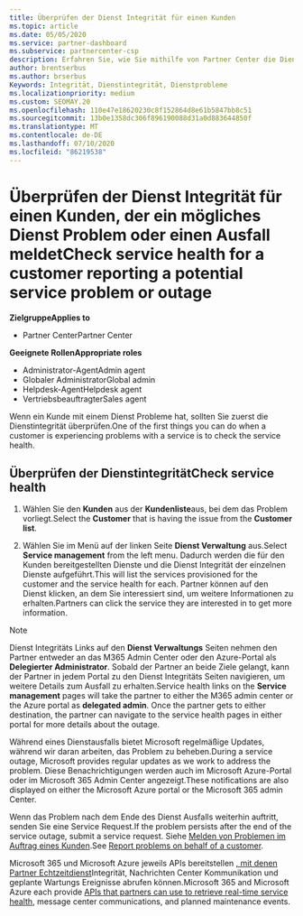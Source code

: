 ```yaml
---
title: Überprüfen der Dienst Integrität für einen Kunden
ms.topic: article
ms.date: 05/05/2020
ms.service: partner-dashboard
ms.subservice: partnercenter-csp
description: Erfahren Sie, wie Sie mithilfe von Partner Center die Dienst Integrität für einen Kunden überprüfen, wenn ein Problem mit einem Dienst auftritt.
author: brentserbus
ms.author: brserbus
Keywords: Integrität, Dienstintegrität, Dienstprobleme
ms.localizationpriority: medium
ms.custom: SEOMAY.20
ms.openlocfilehash: 110e47e18620230c8f152864d8e61b5847bb8c51
ms.sourcegitcommit: 13b0e1358dc306f896190088d31a0d883644850f
ms.translationtype: MT
ms.contentlocale: de-DE
ms.lasthandoff: 07/10/2020
ms.locfileid: "86219538"
---
```

# <a name="check-service-health-for-a-customer-reporting-a-potential-service-problem-or-outage"></a><span data-ttu-id="3cec2-104">Überprüfen der Dienst Integrität für einen Kunden, der ein mögliches Dienst Problem oder einen Ausfall meldet</span><span class="sxs-lookup"><span data-stu-id="3cec2-104">Check service health for a customer reporting a potential service problem or outage</span></span>

<span data-ttu-id="3cec2-105">**Zielgruppe**</span><span class="sxs-lookup"><span data-stu-id="3cec2-105">**Applies to**</span></span>

- <span data-ttu-id="3cec2-106">Partner Center</span><span class="sxs-lookup"><span data-stu-id="3cec2-106">Partner Center</span></span>

<span data-ttu-id="3cec2-107">**Geeignete Rollen**</span><span class="sxs-lookup"><span data-stu-id="3cec2-107">**Appropriate roles**</span></span>

- <span data-ttu-id="3cec2-108">Administrator-Agent</span><span class="sxs-lookup"><span data-stu-id="3cec2-108">Admin agent</span></span>
- <span data-ttu-id="3cec2-109">Globaler Administrator</span><span class="sxs-lookup"><span data-stu-id="3cec2-109">Global admin</span></span>
- <span data-ttu-id="3cec2-110">Helpdesk-Agent</span><span class="sxs-lookup"><span data-stu-id="3cec2-110">Helpdesk agent</span></span>
- <span data-ttu-id="3cec2-111">Vertriebsbeauftragter</span><span class="sxs-lookup"><span data-stu-id="3cec2-111">Sales agent</span></span>

<span data-ttu-id="3cec2-112">Wenn ein Kunde mit einem Dienst Probleme hat, sollten Sie zuerst die Dienstintegrität überprüfen.</span><span class="sxs-lookup"><span data-stu-id="3cec2-112">One of the first things you can do when a customer is experiencing problems with a service is to check the service health.</span></span> 

## <a name="check-service-health"></a><span data-ttu-id="3cec2-113">Überprüfen der Dienstintegrität</span><span class="sxs-lookup"><span data-stu-id="3cec2-113">Check service health</span></span>

1. <span data-ttu-id="3cec2-114">Wählen Sie den **Kunden** aus der **Kundenliste**aus, bei dem das Problem vorliegt.</span><span class="sxs-lookup"><span data-stu-id="3cec2-114">Select the **Customer** that is having the issue from the **Customer list**.</span></span>

2. <span data-ttu-id="3cec2-115">Wählen Sie im Menü auf der linken Seite **Dienst Verwaltung** aus.</span><span class="sxs-lookup"><span data-stu-id="3cec2-115">Select **Service management** from the left menu.</span></span> <span data-ttu-id="3cec2-116">Dadurch werden die für den Kunden bereitgestellten Dienste und die Dienst Integrität der einzelnen Dienste aufgeführt.</span><span class="sxs-lookup"><span data-stu-id="3cec2-116">This will list the services provisioned for the customer and the service health for each.</span></span> <span data-ttu-id="3cec2-117">Partner können auf den Dienst klicken, an dem Sie interessiert sind, um weitere Informationen zu erhalten.</span><span class="sxs-lookup"><span data-stu-id="3cec2-117">Partners can click the service they are interested in to get more information.</span></span> 

>[!NOTE] 
> <span data-ttu-id="3cec2-118">Dienst Integritäts Links auf den **Dienst Verwaltungs** Seiten nehmen den Partner entweder an das M365 Admin Center oder den Azure-Portal als **Delegierter Administrator**. Sobald der Partner an beide Ziele gelangt, kann der Partner in jedem Portal zu den Dienst Integritäts Seiten navigieren, um weitere Details zum Ausfall zu erhalten.</span><span class="sxs-lookup"><span data-stu-id="3cec2-118">Service health links on the **Service management** pages will take the partner to either the M365 admin center or the Azure portal as **delegated admin**. Once the partner gets to either destination, the partner can navigate to the service health pages in either portal for more details about the outage.</span></span>
 
<span data-ttu-id="3cec2-119">Während eines Dienstausfalls bietet Microsoft regelmäßige Updates, während wir daran arbeiten, das Problem zu beheben.</span><span class="sxs-lookup"><span data-stu-id="3cec2-119">During a service outage, Microsoft provides regular updates as we work to address the problem.</span></span> <span data-ttu-id="3cec2-120">Diese Benachrichtigungen werden auch im Microsoft Azure-Portal oder im Microsoft 365 Admin Center angezeigt.</span><span class="sxs-lookup"><span data-stu-id="3cec2-120">These notifications are also displayed on either the Microsoft Azure portal or the Microsoft 365 admin Center.</span></span>

<span data-ttu-id="3cec2-121">Wenn das Problem nach dem Ende des Dienst Ausfalls weiterhin auftritt, senden Sie eine Service Request.</span><span class="sxs-lookup"><span data-stu-id="3cec2-121">If the problem persists after the end of the service outage, submit a service request.</span></span> <span data-ttu-id="3cec2-122">Siehe [Melden von Problemen im Auftrag eines Kunden](report-problems-on-behalf-of-a-customer.md).</span><span class="sxs-lookup"><span data-stu-id="3cec2-122">See [Report problems on behalf of a customer](report-problems-on-behalf-of-a-customer.md).</span></span>

<span data-ttu-id="3cec2-123">Microsoft 365 und Microsoft Azure jeweils APIs bereitstellen [, mit denen Partner Echtzeitdienst](get-automated-service-notifications-with-our-apis.md)Integrität, Nachrichten Center Kommunikation und geplante Wartungs Ereignisse abrufen können.</span><span class="sxs-lookup"><span data-stu-id="3cec2-123">Microsoft 365 and Microsoft Azure each provide [APIs that partners can use to retrieve real-time service health](get-automated-service-notifications-with-our-apis.md), message center communications, and planned maintenance events.</span></span>

 

